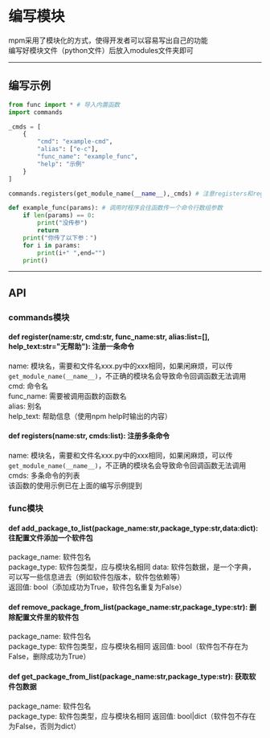 # 编写模块  
mpm采用了模块化的方式，使得开发者可以容易写出自己的功能  
编写好模块文件（python文件）后放入modules文件夹即可  

---
## 编写示例
```python
from func import * # 导入内置函数
import commands

_cmds = [
    {
        "cmd": "example-cmd",
        "alias": ["e-c"],
        "func_name": "example_func",
        "help": "示例"
    }
]

commands.registers(get_module_name(__name__),_cmds) # 注意registers和register有区别

def example_func(params): # 调用时程序会往函数传一个命令行数组参数
    if len(params) == 0:
        print("没传参")
        return
    print("你传了以下参：")
    for i in params:
        print(i+" ",end="")
    print()
```
---
## API
### commands模块
#### def register(name:str, cmd:str, func\_name:str, alias:list=[], help\_text:str="无帮助"): 注册一条命令  
name: 模块名，需要和文件名xxx.py中的xxx相同，如果闲麻烦，可以传`get_module_name(__name__)`，不正确的模块名会导致命令回调函数无法调用  
cmd: 命令名  
func\_name: 需要被调用函数的函数名  
alias: 别名  
help\_text: 帮助信息（使用npm help时输出的内容）  

#### def registers(name:str, cmds:list): 注册多条命令
name: 模块名，需要和文件名xxx.py中的xxx相同，如果闲麻烦，可以传`get_module_name(__name__)`，不正确的模块名会导致命令回调函数无法调用  
cmds: 多条命令的列表  
该函数的使用示例已在上面的编写示例提到  

### func模块
#### def add\_package\_to\_list(package\_name:str,package\_type:str,data:dict): 往配置文件添加一个软件包
package\_name: 软件包名  
package\_type: 软件包类型，应与模块名相同
data: 软件包数据，是一个字典，可以写一些信息进去（例如软件包版本，软件包依赖等）  
返回值: bool（添加成功为True，软件包名重复为False）  

#### def remove\_package\_from\_list(package\_name:str,package\_type:str): 删除配置文件里的软件包
package\_name: 软件包名  
package\_type: 软件包类型，应与模块名相同
返回值: bool（软件包不存在为False，删除成功为True）  

#### def get\_package\_from\_list(package\_name:str,package\_type:str): 获取软件包数据
package\_name: 软件包名  
package\_type: 软件包类型，应与模块名相同
返回值: bool|dict（软件包不存在为False，否则为dict）
